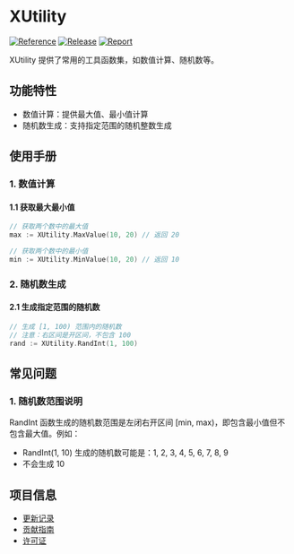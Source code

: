 # XUtility

[![Reference](https://pkg.go.dev/badge/github.com/eframework-org/EP.GO.UTIL/XUtility.svg)](https://pkg.go.dev/github.com/eframework-org/EP.GO.UTIL/XUtility)
[![Release](https://img.shields.io/github/v/release/eframework-org/EP.GO.UTIL)](https://github.com/eframework-org/EP.GO.UTIL/releases)
[![Report](https://goreportcard.com/badge/github.com/eframework-org/EP.GO.UTIL)](https://goreportcard.com/report/github.com/eframework-org/EP.GO.UTIL)

XUtility 提供了常用的工具函数集，如数值计算、随机数等。

## 功能特性

- 数值计算：提供最大值、最小值计算
- 随机数生成：支持指定范围的随机整数生成

## 使用手册

### 1. 数值计算

#### 1.1 获取最大最小值

```go
// 获取两个数中的最大值
max := XUtility.MaxValue(10, 20) // 返回 20

// 获取两个数中的最小值
min := XUtility.MinValue(10, 20) // 返回 10
```

### 2. 随机数生成

#### 2.1 生成指定范围的随机数

```go
// 生成 [1, 100) 范围内的随机数
// 注意：右区间是开区间，不包含 100
rand := XUtility.RandInt(1, 100)
```

## 常见问题

### 1. 随机数范围说明

RandInt 函数生成的随机数范围是左闭右开区间 [min, max)，即包含最小值但不包含最大值。例如：
- RandInt(1, 10) 生成的随机数可能是：1, 2, 3, 4, 5, 6, 7, 8, 9
- 不会生成 10

## 项目信息

- [更新记录](../CHANGELOG.md)
- [贡献指南](../CONTRIBUTING.md)
- [许可证](../LICENSE)
